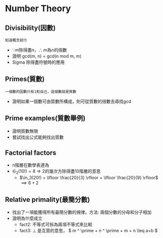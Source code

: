 # Number Theory
## Divisibility(因數)
`知道概念就行`
* $\because m \text{除得盡}n，\therefore m \text{為} n \text{的倍數}$
* 證明 gcd(m, n) = gcd(n mod m, m)
* Sigma 除得盡符號時的應用

## Primes(質數)
`一個數的因數只有1和自己，這個數就是質數`
* 證明如果一個數可由質數所構成，則可從質數的倍數去尋找gcd

## Prime examples(質數舉例)
* 證明質數無限
* 嘗試找出公式能夠找出質數

## Factorial factors
* n階層在數學表達為
* $\in _2 (10!) = 8 \Rightarrow \text{2的幾次方除得盡10階層的意思}$
  * $\in_3(20!) = \lfloor \frac{20}{3} \rfloor + \lfloor \frac{20}{9} \rfloor$
  $\implies 6 + 2$

## Relative primality(最簡分數)
* 找出了一項能獲得所有最簡分數的規律。方法: 兩個分數的分母和分子相加
* 證明為什麼成立
  * fact2: 不等式可拆為兩項不等式來比較
  * fact3: $\bot$ 是互質的意思， $ m ^ \prime + n ^ \prime + m + n \leq a+b $
